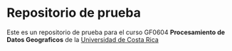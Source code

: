 # Repositorio de prueba

Este es un repositorio de prueba para el curso GF0604 **Procesamiento de Datos Geograficos** de la [Universidad de Costa Rica](https://www.ucr.ac.cr/)
